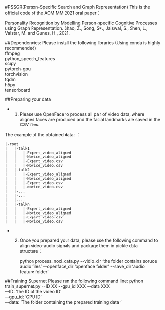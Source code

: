 #PSSGR(Person-Specific Search and Graph Representation)
This is the official code of the ACM MM 2021 oral paper：

Personality Recognition by Modelling Person-specific Cognitive Processes using Graph Representation.
Shao, Z., Song, S*., Jaiswal, S., Shen, L., Valstar, M. and Gunes, H., 2021. 

##Dependencies:
Please install the following libraries (Using conda is highly recommended)
<br>ffmpeg
<br>python_speech_features
<br>scipy
<br>pytorch-gpu
<br>torchvision
<br>tqdm
<br>h5py
<br>tensorboard

##Preparing your data
* 1. Please use OpenFace to process all pair of video data, where aligned faces are produced and the facial landmarks are saved in the CSV files.

The example of the obtained data:
：
```
|-root
|   |-talk1
|   |   |-Expert_video_aligned
|   |   |-Novice_video_aligned
|   |   |-Expert_video.csv
|   |   |-Novice_video.csv
|   |-talk2
|   |   |-Expert_video_aligned
|   |   |-Novice_video_aligned
|   |   |-Expert_video.csv
|   |   |-Novice_video.csv
|   |-...
|   |-...
|   |-...
|   |-talkn
|   |   |-Expert_video_aligned
|   |   |-Novice_video_aligned
|   |   |-Expert_video.csv
|   |   |-Novice_video.csv
```
* 2. Once you prepared your data, please use the following command to align video-audio signals and package them in pickle data structure：

     python process_noxi_data.py --vidio_dir ‘the folder contains soruce audio files’ --openface_dir ‘openface folder’ --save_dir ‘audio feature folder’


##Training Supernet
Please run the following command line:
python train_supernet.py --ID XX --gpu_id XXX --data XXX <BR>
--ID: 'the ID of the video ID'<br>
--gpu_id: ’GPU ID‘<br>
--data: ’The folder containing the prepared training data ‘<br><br>

